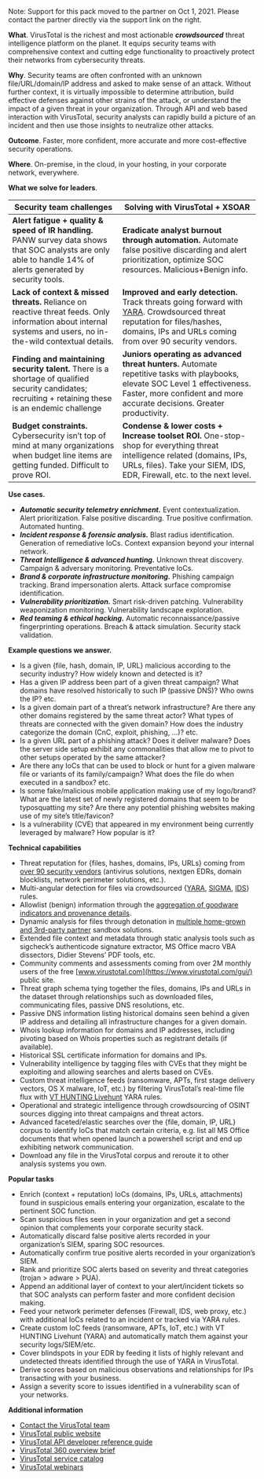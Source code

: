 Note: Support for this pack moved to the partner on Oct 1, 2021. Please contact the partner directly via the support link on the right.

**What**. VirusTotal is the richest and most actionable **_crowdsourced_** threat intelligence platform on the planet. It equips security teams with comprehensive context and cutting edge functionality to proactively protect their networks from cybersecurity threats.

**Why**. Security teams are often confronted with an unknown file/URL/domain/IP address and asked to make sense of an attack. Without further context, it is virtually impossible to determine attribution, build effective defenses against other strains of the attack, or understand the impact of a given threat in your organization. Through API and web based interaction with VirusTotal, security analysts can rapidly build a picture of an incident and then use those insights to neutralize other attacks.

**Outcome**. Faster, more confident, more accurate and more cost-effective security operations.

**Where**. On-premise, in the cloud, in your hosting, in your corporate network, everywhere.

**What we solve for leaders**.

Security team challenges | Solving with VirusTotal + XSOAR
------------------------ | ------------------------
**Alert fatigue + quality & speed of IR handling.** PANW survey data shows that SOC analysts are only able to handle 14% of alerts generated by security tools. | **Eradicate analyst burnout through automation.** Automate false positive discarding and alert prioritization, optimize SOC resources. Malicious+Benign info.
**Lack of context & missed threats.** Reliance on reactive threat feeds. Only information about internal systems and users, no in-the-wild contextual details. | **Improved and early detection.** Track threats going forward with [YARA](https://virustotal.github.io/yara/). Crowdsourced threat reputation for files/hashes, domains, IPs and URLs coming from over 90 security vendors.
**Finding and maintaining security talent.** There is a shortage of qualified security candidates; recruiting + retaining these is an endemic challenge | **Juniors operating as advanced threat hunters.** Automate repetitive tasks with playbooks, elevate SOC Level 1 effectiveness. Faster, more confident and more accurate decisions. Greater productivity.
**Budget constraints.** Cybersecurity isn’t top of mind at many organizations when budget line items are getting funded. Difficult to prove ROI. | **Condense & lower costs + Increase toolset ROI.** One-stop-shop for everything threat intelligence related (domains, IPs, URLs, files). Take your SIEM, IDS, EDR, Firewall, etc. to the next level.

**Use cases.**

- **_Automatic security telemetry enrichment._** Event contextualization. Alert prioritization. False positive discarding. True positive confirmation. Automated hunting.
- **_Incident response & forensic analysis._** Blast radius identification. Generation of remediative IoCs. Context expansion beyond your internal network.
- **_Threat Intelligence & advanced hunting._** Unknown threat discovery. Campaign & adversary monitoring. Preventative IoCs.
- **_Brand & corporate infrastructure monitoring._** Phishing campaign tracking. Brand impersonation alerts. Attack surface compromise identification.
- **_Vulnerability prioritization._** Smart risk-driven patching. Vulnerability weaponization monitoring. Vulnerability landscape exploration.
- **_Red teaming & ethical hacking._** Automatic reconnaissance/passive fingerprinting operations. Breach & attack simulation. Security stack validation.

**Example questions we answer.**

- Is a given {file, hash, domain, IP, URL} malicious according to the security industry? How widely known and detected is it?
- Has a given IP address been part of a given threat campaign? What domains have resolved historically to such IP (passive DNS)? Who owns the IP? etc.
- Is a given domain part of a threat’s network infrastructure? Are there any other domains registered by the same threat actor? What types of threats are connected with the given domain? How does the industry categorize the domain (CnC, exploit, phishing, ...)? etc.
- Is a given URL part of a phishing attack? Does it deliver malware? Does the server side setup exhibit any commonalities that allow me to pivot to other setups operated by the same attacker?
- Are there any IoCs that can be used to block or hunt for a given malware file or variants of its family/campaign? What does the file do when executed in a sandbox? etc.
- Is some fake/malicious mobile application making use of my logo/brand? What are the latest set of newly registered domains that seem to be typosquatting my site? Are there any potential phishing websites making use of my site’s title/favicon?
- Is a vulnerability (CVE) that appeared in my environment being currently leveraged by malware? How popular is it?

**Technical capabilities**

- Threat reputation for {files, hashes, domains, IPs, URLs} coming from [over 90 security vendors](https://docs.virustotal.com/docs/contributors) (antivirus solutions, nextgen EDRs, domain blocklists, network perimeter solutions, etc.).
- Multi-angular detection for files via crowdsourced {[YARA](https://virustotal.github.io/yara/), [SIGMA](https://blog.virustotal.com/2021/05/context-is-king-part-i-crowdsourced.html), [IDS](https://docs.virustotal.com/docs/crowdsourced-ids-rules)} rules.
- Allowlist (benign) information through the [aggregation of goodware indicators and provenance details](https://blog.virustotal.com/2021/08/introducing-known-distributors.html).
- Dynamic analysis for files through detonation in [multiple home-grown and 3rd-party partner](https://blog.virustotal.com/search/label/multisandbox) sandbox solutions.
- Extended file context and metadata through static analysis tools such as sigcheck’s authenticode signature extractor, MS Office macro VBA dissectors, Didier Stevens’ PDF tools, etc.
- Community comments and assessments coming from over 2M monthly users of the free [www.virustotal.com](https://www.virustotal.com/gui/) public site.
- Threat graph schema tying together the files, domains, IPs and URLs in the dataset through relationships such as downloaded files, communicating files, passive DNS resolutions, etc.
- Passive DNS information listing historical domains seen behind a given IP address and detailing all infrastructure changes for a given domain.
- Whois lookup information for domains and IP addresses, including pivoting based on Whois properties such as registrant details (if available).
- Historical SSL certificate information for domains and IPs.
- Vulnerability intelligence by tagging files with CVEs that they might be exploiting and allowing searches and alerts based on CVEs.
- Custom threat intelligence feeds (ransomware, APTs, first stage delivery vectors, OS X malware, IoT, etc.) by filtering VirusTotal’s real-time file flux with [VT HUNTING Livehunt](https://www.virustotal.com/gui/hunting-overview) YARA rules.
- Operational and strategic intelligence through crowdsourcing of OSINT sources digging into threat campaigns and threat actors.
- Advanced faceted/elastic searches over the {file, domain, IP, URL} corpus to identify IoCs that match certain criteria, e.g. list all MS Office documents that when opened launch a powershell script and end up exhibiting network communication.
- Download any file in the VirusTotal corpus and reroute it to other analysis systems you own.


**Popular tasks**

- Enrich (context + reputation) IoCs (domains, IPs, URLs, attachments) found in suspicious emails entering your organization, escalate to the pertinent SOC function.
- Scan suspicious files seen in your organization and get a second opinion that complements your corporate security stack.
- Automatically discard false positive alerts recorded in your organization’s SIEM, sparing SOC resources.
- Automatically confirm true positive alerts recorded in your organization’s SIEM.
- Rank and prioritize SOC alerts based on severity and threat categories (trojan > adware > PUA).
- Append an additional layer of context to your alert/incident tickets so that SOC analysts can perform faster and more confident decision making.
- Feed your network perimeter defenses (Firewall, IDS, web proxy, etc.) with additional IoCs related to an incident or tracked via YARA rules.
- Create custom IoC feeds (ransomware, APTs, IoT, etc.) with VT HUNTING Livehunt (YARA) and automatically match them against your security logs/SIEM/etc.
- Cover blindspots in your EDR by feeding it lists of highly relevant and undetected threats identified through the use of YARA in VirusTotal.
- Derive scores based on malicious observations and relationships for IPs transacting with your business.
- Assign a severity score to issues identified in a vulnerability scan of your networks.


**Additional information**

- [Contact the VirusTotal team](https://www.virustotal.com/gui/contact-us)
- [VirusTotal public website](https://www.virustotal.com/)
- [VirusTotal API developer reference guide](https://docs.virustotal.com/reference/overview)
- [VirusTotal 360 overview brief](https://www.virustotal.com/go/vt360)
- [VirusTotal service catalog](http://www.virustotal.com/go/vt-services-catalog)
- [VirusTotal webinars](https://www.brighttalk.com/search/?q=%22Google+Cloud+Security%22+%22VirusTotal%22)
